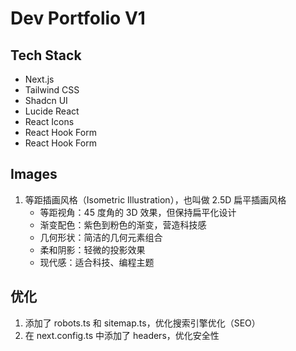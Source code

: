 # Dev Portfolio V1

## Tech Stack

- Next.js
- Tailwind CSS
- Shadcn UI
- Lucide React
- React Icons
- React Hook Form
- React Hook Form

## Images

1. 等距插画风格（Isometric Illustration），也叫做 2.5D 扁平插画风格
   - 等距视角：45 度角的 3D 效果，但保持扁平化设计
   - 渐变配色：紫色到粉色的渐变，营造科技感
   - 几何形状：简洁的几何元素组合
   - 柔和阴影：轻微的投影效果
   - 现代感：适合科技、编程主题

## 优化

1. 添加了 robots.ts 和 sitemap.ts，优化搜索引擎优化（SEO）
2. 在 next.config.ts 中添加了 headers，优化安全性
